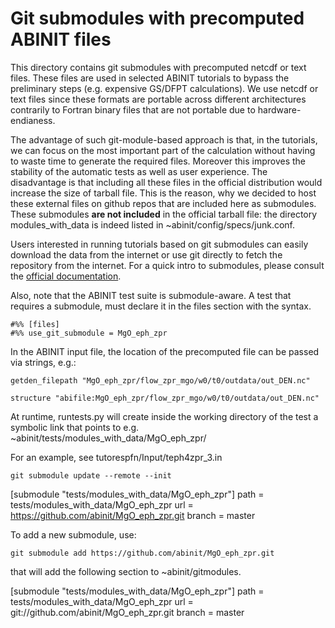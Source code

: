 
# Git submodules with precomputed ABINIT files

This directory contains git submodules with precomputed netcdf or text files.
These files are used in selected ABINIT tutorials to bypass the preliminary steps (e.g. expensive GS/DFPT calculations).
We use netcdf or text files since these formats are portable across different architectures 
contrarily to Fortran binary files that are not portable due to hardware-endianess.

The advantage of such git-module-based approach is that, in the tutorials, we can focus 
on the most important part of the calculation without having to waste time to generate the required files.
Moreover this improves the stability of the automatic tests as well as user experience.
The disadvantage is that including all these files in the official distribution would 
increase the size of tarball file.
This is the reason, why we decided to host these external files on github repos 
that are included here as submodules. 
These submodules **are not included** in the official tarball file:
the directory modules_with_data is indeed listed in ~abinit/config/specs/junk.conf.

Users interested in running tutorials based on git submodules can easily download the data from the internet
or use git directly to fetch the repository from the internet.
For a quick intro to submodules, please consult the [official documentation](https://git-scm.com/book/en/v2/Git-Tools-Submodules).

Also, note that the ABINIT test suite is submodule-aware.
A test that requires a submodule, must declare it in the files section with the syntax.

```
#%% [files]
#%% use_git_submodule = MgO_eph_zpr
```

In the ABINIT input file, the location of the precomputed file can be passed via strings, e.g.:

```
getden_filepath "MgO_eph_zpr/flow_zpr_mgo/w0/t0/outdata/out_DEN.nc"

structure "abifile:MgO_eph_zpr/flow_zpr_mgo/w0/t0/outdata/out_DEN.nc"
```

At runtime, runtests.py will create inside the working directory of the test a symbolic link 
that points to e.g. ~abinit/tests/modules_with_data/MgO_eph_zpr/

For an example, see tutorespfn/Input/teph4zpr_3.in


    git submodule update --remote --init

[submodule "tests/modules_with_data/MgO_eph_zpr"]
	path = tests/modules_with_data/MgO_eph_zpr
	url = https://github.com/abinit/MgO_eph_zpr.git
	branch = master

To add a new submodule, use:

    git submodule add https://github.com/abinit/MgO_eph_zpr.git

that will add the following section to ~abinit/gitmodules.

[submodule "tests/modules_with_data/MgO_eph_zpr"]
	path = tests/modules_with_data/MgO_eph_zpr
	url = git://github.com/abinit/MgO_eph_zpr.git
	branch = master
